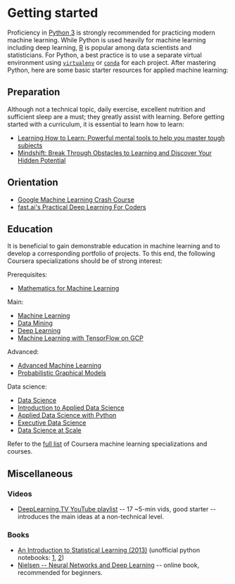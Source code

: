 # Getting started
Proficiency in [Python 3](https://www.python.org/) is strongly recommended for practicing modern machine learning. While Python is used heavily for machine learning including deep learning, [R](https://www.r-project.org/) is popular among data scientists and statisticians. For Python, a best practice is to use a separate virtual environment using [`virtualenv`](https://pypi.python.org/pypi/virtualenv/) or [`conda`](https://www.anaconda.com/) for each project. After mastering Python, here are some basic starter resources for applied machine learning:

## Preparation
Although not a technical topic, daily exercise, excellent nutrition and sufficient sleep are a must; they greatly assist with learning. Before getting started with a curriculum, it is essential to learn how to learn:
* [Learning How to Learn: Powerful mental tools to help you master tough subjects](https://www.coursera.org/learn/learning-how-to-learn)
* [Mindshift: Break Through Obstacles to Learning and Discover Your Hidden Potential](https://www.coursera.org/learn/mindshift)

## Orientation
* [Google Machine Learning Crash Course](https://developers.google.com/machine-learning/crash-course/)
* [fast.ai's Practical Deep Learning For Coders](http://course.fast.ai/)

## Education
It is beneficial to gain demonstrable education in machine learning and to develop a corresponding portfolio of projects. To this end, the following Coursera specializations should be of strong interest:

Prerequisites:
* [Mathematics for Machine Learning](https://www.coursera.org/specializations/mathematics-machine-learning)

Main:
* [Machine Learning](https://www.coursera.org/specializations/machine-learning)
* [Data Mining](https://www.coursera.org/specializations/data-mining)
* [Deep Learning](https://www.coursera.org/specializations/deep-learning)
* [Machine Learning with TensorFlow on GCP](https://www.coursera.org/specializations/machine-learning-tensorflow-gcp)

Advanced:
* [Advanced Machine Learning](https://www.coursera.org/specializations/aml)
* [Probabilistic Graphical Models](https://www.coursera.org/specializations/probabilistic-graphical-models)

Data science:
* [Data Science](https://www.coursera.org/specializations/jhu-data-science)
* [Introduction to Applied Data Science](https://www.coursera.org/specializations/introduction-applied-data-science)
* [Applied Data Science with Python](https://www.coursera.org/specializations/data-science-python)
* [Executive Data Science](https://www.coursera.org/specializations/executive-data-science)
* [Data Science at Scale](https://www.coursera.org/specializations/data-science)

Refer to the [full list](https://www.coursera.org/browse/data-science/machine-learning?languages=en) of Coursera machine learning specializations and courses.

## Miscellaneous
### Videos
* [DeepLearning.TV YouTube playlist](https://www.youtube.com/playlist?list=PLjJh1vlSEYgvZ3ze_4pxKHNh1g5PId36-) -- 17 ~5-min vids, good starter -- introduces the main ideas at a non-technical level.
<!-- These are obsoleted by Coursera specializations:
* [Andrew Ng's ML Coursera course](https://www.youtube.com/view_play_list?p=A89DCFA6ADACE599) -- best beginner course.
* [Hinton's Coursera course: Neural Networks for Machine Learning](https://www.coursera.org/learn/neural-networks) (Youtube playlist [here](https://www.youtube.com/playlist?list=PLoRl3Ht4JOcdU872GhiYWf6jwrk_SNhz9)) -- gets pretty advanced, and much of the later material is fast becoming obsolete (RBM, WakeSleep, DBM, DBN). Nevertheless, Hinton is the single biggest contributor to modern ML, and it's worth persevering with.
-->

### Books
<!--Free PDF books only-->
* [An Introduction to Statistical Learning (2013)](http://www-bcf.usc.edu/~gareth/ISL/) (unofficial python notebooks: [1](https://github.com/JWarmenhoven/ISLR-python), [2](https://github.com/emredjan/ISL-python))
* [Nielsen -- Neural Networks and Deep Learning](http://neuralnetworksanddeeplearning.com/index.html) -- online book, recommended for beginners.

<!-- Not maintained
### Papers
Refer to the list of scholarly [introductory papers](ArticlesIntroductory.md) to machine learning.
-->

